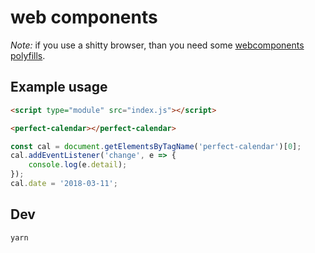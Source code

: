# web components




*Note:* if you use a shitty browser, than you need some [webcomponents polyfills](https://www.webcomponents.org/polyfills).


## Example usage

```html
<script type="module" src="index.js"></script>

<perfect-calendar></perfect-calendar>
```

```js
const cal = document.getElementsByTagName('perfect-calendar')[0];
cal.addEventListener('change', e => {
	console.log(e.detail);
});
cal.date = '2018-03-11';
```


## Dev

```sh
yarn
```
